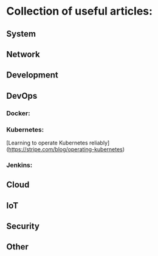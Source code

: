# Collection of useful articles:

## System

## Network

## Development

## DevOps

### Docker:

### Kubernetes:
[Learning to operate Kubernetes reliably] (https://stripe.com/blog/operating-kubernetes)

### Jenkins:

## Cloud 

## IoT

## Security

## Other
